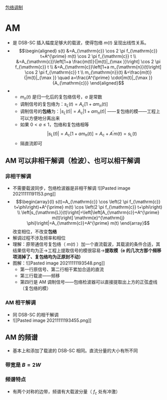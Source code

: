 [包络调制](file://C:/Users/cheda/Videos/14830409/34/14830409_34_0.mp4)
# AM
- 是 DSB-SC 插入幅度足够大的载波，使得包络 $m(t)$ 呈现出线性关系。
- $$\begin{aligned}
s(t) &=A_{\mathrm{c}} \cos 2 \pi f_{\mathrm{c}} t+A^{\prime} m(t) \cos 2 \pi f_{\mathrm{c}} t \\
&=A_{\mathrm{c}}\left[1+a \frac{m(t)}{|m(t)|_{\max }}\right] \cos 2 \pi f_{\mathrm{c}} t \\
&=A_{\mathrm{c}}\left[1+a m_{\mathrm{n}}(t)\right] \cos 2 \pi f_{\mathrm{c}} t \\
m_{\mathrm{n}}(t) &=\frac{m(t)}{|m(t)|_{\max }} \quad a=\frac{A^{\prime} \cdot|m(t)|_{\max }}{A_{\mathrm{c}}}
\end{aligned}$$
- 
	-  $m_n(t)$ 是归一化后的复包络信号，$a$ 是常数
	-  调制信号的复包络为：$s_L(t)=A_c[1+am_n(t)]$
	-  调制信号的**包络**为：$|s_L(t)|=A_c|1+am_n(t)|$ ——复包络的模——工程上可以方便地分离出来
	- 如果 $0<a\le 1$，包络和复包络相等
		$$\left|s_{\mathrm{L}}(t)\right|=A_{\mathrm{c}}\left[1+a m_{\mathrm{n}}(t)\right]=A_{\mathrm{c}}+A^{\prime} m(t)=s_{\mathrm{L}}(t)$$
	- 隔直流即可

## AM 可以非相干解调（检波）、也可以相干解调
### 非相干解调
- 不需要载波同步，包络检波器是非相干解调
![[Pasted image 20211111191153.png]]
- $$\begin{array}{l}
s(t)=A_{\mathrm{c}} \cos \left(2 \pi f_{\mathrm{c}} t+\phi\right)+A^{\prime} m(t) \cos \left(2 \pi f_{\mathrm{c}} t+\phi\right) \\
\left|s_{\mathrm{L}}(t)\right|=\left|\left[A_{\mathrm{c}}+A^{\prime} m(t)\right] \mathrm{e}^{\mathrm{j} \phi}\right|=A_{\mathrm{c}}+A^{\prime} m(t)
\end{array}$$
	改变相位，不改变**包络**
- 解调过程不涉及频率和相位
- 理解：原带通信号复包络（ $m(t)$ ）加一个直流载波，其载波的条件合适，其结果信号均为正->工程上提取信号的模很容易->**提取模（e 的几次方那个频移项消掉了、复包络均为正原封不动）**
- 图解：![[Pasted image 20211111193548.png]]
	- 第一行原信号、第二行相干累加合适的直流
	- 第三行载波——频移
	- 第四行是 AM 调制信号——包络检波器可以直接提取出上方的正弦虚线（复包络的模）
### AM 相干解调
- 同 DSB-SC 的相干解调
- ![[Pasted image 20211111193455.png]]
## AM 的频谱
- 基本上和添加了载波的 DSB-SC 相同。直流分量的大小有所不同
### 带宽是 $B=2W$
### 频谱特点
- 有两个对称的边带，频谱有大载波分量（ $f_c$ 处有冲激）